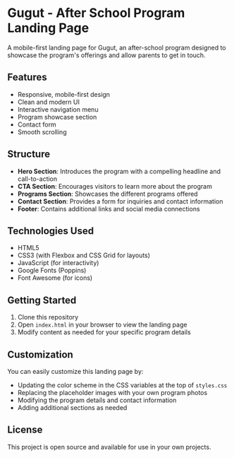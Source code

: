 # Gugut - After School Program Landing Page

A mobile-first landing page for Gugut, an after-school program designed to showcase the program's offerings and allow parents to get in touch.

## Features

- Responsive, mobile-first design
- Clean and modern UI
- Interactive navigation menu
- Program showcase section
- Contact form
- Smooth scrolling

## Structure

- **Hero Section**: Introduces the program with a compelling headline and call-to-action
- **CTA Section**: Encourages visitors to learn more about the program
- **Programs Section**: Showcases the different programs offered
- **Contact Section**: Provides a form for inquiries and contact information
- **Footer**: Contains additional links and social media connections

## Technologies Used

- HTML5
- CSS3 (with Flexbox and CSS Grid for layouts)
- JavaScript (for interactivity)
- Google Fonts (Poppins)
- Font Awesome (for icons)

## Getting Started

1. Clone this repository
2. Open `index.html` in your browser to view the landing page
3. Modify content as needed for your specific program details

## Customization

You can easily customize this landing page by:

- Updating the color scheme in the CSS variables at the top of `styles.css`
- Replacing the placeholder images with your own program photos
- Modifying the program details and contact information
- Adding additional sections as needed

## License

This project is open source and available for use in your own projects.